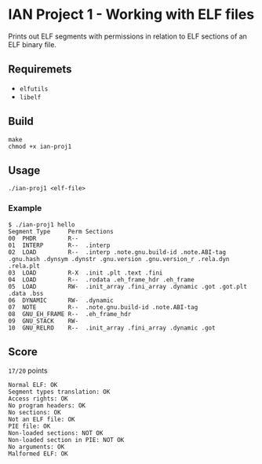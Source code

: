 # IAN Project 1 - Working with ELF files

Prints out ELF segments with permissions in relation to ELF sections of an ELF binary file.

## Requiremets

- `elfutils`
- `libelf`

## Build

```text
make
chmod +x ian-proj1
```

## Usage

`./ian-proj1 <elf-file>`

### Example

```text
$ ./ian-proj1 hello
Segment Type     Perm Sections
00	PHDR         R-- 
01	INTERP       R--  .interp
02	LOAD         R--  .interp .note.gnu.build-id .note.ABI-tag .gnu.hash .dynsym .dynstr .gnu.version .gnu.version_r .rela.dyn .rela.plt
03	LOAD         R-X  .init .plt .text .fini
04	LOAD         R--  .rodata .eh_frame_hdr .eh_frame
05	LOAD         RW-  .init_array .fini_array .dynamic .got .got.plt .data .bss
06	DYNAMIC      RW-  .dynamic
07	NOTE         R--  .note.gnu.build-id .note.ABI-tag
08	GNU_EH_FRAME R--  .eh_frame_hdr
09	GNU_STACK    RW- 
10	GNU_RELRO    R--  .init_array .fini_array .dynamic .got
```

## Score

`17/20` points

```text
Normal ELF: OK
Segment types translation: OK
Access rights: OK
No program headers: OK
No sections: OK
Not an ELF file: OK
PIE file: OK
Non-loaded sections: NOT OK
Non-loaded section in PIE: NOT OK
No arguments: OK
Malformed ELF: OK
```
